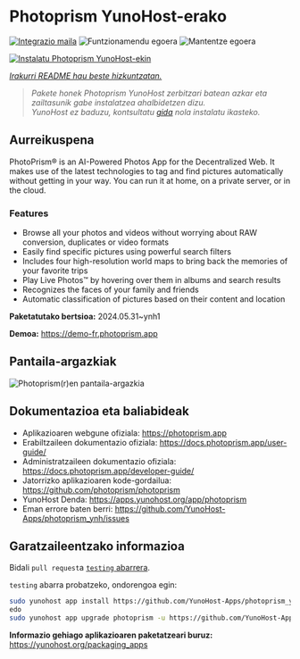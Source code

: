 <!--
Ohart ongi: README hau automatikoki sortu da <https://github.com/YunoHost/apps/tree/master/tools/readme_generator>ri esker
EZ editatu eskuz.
-->

# Photoprism YunoHost-erako

[![Integrazio maila](https://apps.yunohost.org/badge/integration/photoprism)](https://ci-apps.yunohost.org/ci/apps/photoprism/)
![Funtzionamendu egoera](https://apps.yunohost.org/badge/state/photoprism)
![Mantentze egoera](https://apps.yunohost.org/badge/maintained/photoprism)

[![Instalatu Photoprism YunoHost-ekin](https://install-app.yunohost.org/install-with-yunohost.svg)](https://install-app.yunohost.org/?app=photoprism)

*[Irakurri README hau beste hizkuntzatan.](./ALL_README.md)*

> *Pakete honek Photoprism YunoHost zerbitzari batean azkar eta zailtasunik gabe instalatzea ahalbidetzen dizu.*  
> *YunoHost ez baduzu, kontsultatu [gida](https://yunohost.org/install) nola instalatu ikasteko.*

## Aurreikuspena

PhotoPrism® is an AI-Powered Photos App for the Decentralized Web. It makes use of the latest technologies to tag and find pictures automatically without getting in your way. You can run it at home, on a private server, or in the cloud.

### Features

- Browse all your photos and videos without worrying about RAW conversion, duplicates or video formats
- Easily find specific pictures using powerful search filters
- Includes four high-resolution world maps to bring back the memories of your favorite trips
- Play Live Photos™ by hovering over them in albums and search results
- Recognizes the faces of your family and friends
- Automatic classification of pictures based on their content and location


**Paketatutako bertsioa:** 2024.05.31~ynh1

**Demoa:** <https://demo-fr.photoprism.app>

## Pantaila-argazkiak

![Photoprism(r)en pantaila-argazkia](./doc/screenshots/photoprism.jpg)

## Dokumentazioa eta baliabideak

- Aplikazioaren webgune ofiziala: <https://photoprism.app>
- Erabiltzaileen dokumentazio ofiziala: <https://docs.photoprism.app/user-guide/>
- Administratzaileen dokumentazio ofiziala: <https://docs.photoprism.app/developer-guide/>
- Jatorrizko aplikazioaren kode-gordailua: <https://github.com/photoprism/photoprism>
- YunoHost Denda: <https://apps.yunohost.org/app/photoprism>
- Eman errore baten berri: <https://github.com/YunoHost-Apps/photoprism_ynh/issues>

## Garatzaileentzako informazioa

Bidali `pull request`a [`testing` abarrera](https://github.com/YunoHost-Apps/photoprism_ynh/tree/testing).

`testing` abarra probatzeko, ondorengoa egin:

```bash
sudo yunohost app install https://github.com/YunoHost-Apps/photoprism_ynh/tree/testing --debug
edo
sudo yunohost app upgrade photoprism -u https://github.com/YunoHost-Apps/photoprism_ynh/tree/testing --debug
```

**Informazio gehiago aplikazioaren paketatzeari buruz:** <https://yunohost.org/packaging_apps>
